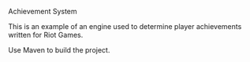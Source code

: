 Achievement System

This is an example of an engine used to determine player achievements written for Riot Games.

Use Maven to build the project.